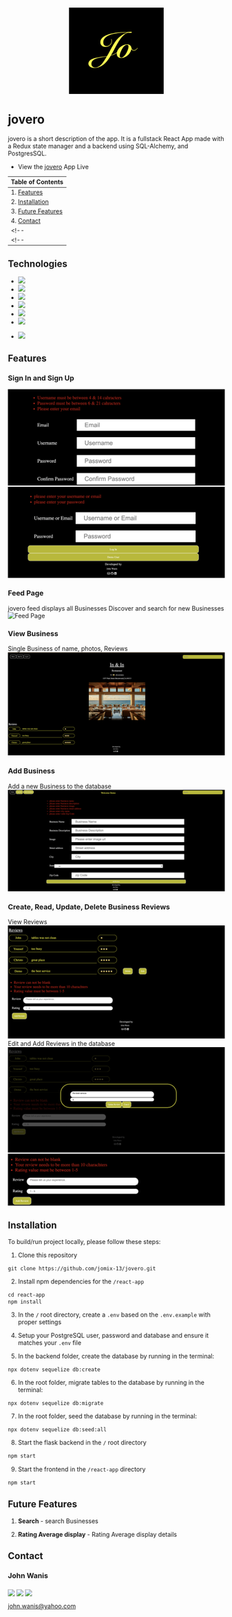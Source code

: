 <p align='center'>
  <img src='./readme-assets/images/logo.jpg' height='200px'>
</p>

# jovero
jovero is a short description of the app. It is a fullstack React App made with a Redux state manager and a backend using SQL-Alchemy, and PostgresSQL.

* View the <a href='https://jovero-app.herokuapp.com/'>jovero</a> App Live

<!-- * Reference to the jovero <a href='https://www.github.com/jomix-13/jovero/wiki'>Wiki Docs</a> -->

| Table of Contents |
| ----------------- |
| 1. [Features](#features) |
| 2. [Installation](#installation) |
| 3. [Future Features](#future-features) |
| 4. [Contact](#contact) |
<!-- | 3. [Technical Implementation Details](#technical-implementation-details) | -->
<!-- | 6. [Special Thanks](#special-thanks) | -->


## Technologies
* <a href="https://developer.mozilla.org/en-US/docs/Web/JavaScript"><img src="https://img.shields.io/badge/-JavaScript-F7DF1E?logo=JavaScript&logoColor=333333" /></a>
* <a href="https://www.postgresql.org/"><img src="https://img.shields.io/badge/-PostgreSQL-336791?logo=PostgreSQL&logoColor=white" /></a>
* <a href="https://nodejs.org/"><img src="https://img.shields.io/badge/Node.js-43853D?style=flat&logo=node.js&logoColor=white"></a>
* <a href="https://reactjs.org/"><img src="https://img.shields.io/badge/react-%2320232a.svg?style=flat&logo=react&logoColor=%2361DAFB"></a>
* <a href="https://redux.js.org/"><img src="https://img.shields.io/badge/redux-%23593d88.svg?style=flat&logo=redux&logoColor=white"></a>
* <a href="https://developer.mozilla.org/en-US/docs/Web/CSS"><img src="https://img.shields.io/badge/-CSS3-1572B6?logo=CSS3" /></a>
<!-- * <a href="https://www.python.org/"><img src="https://img.shields.io/badge/Python-3776AB?style=flat&logo=python&logoColor=white" /></a> -->
<!-- * <a href="https://flask.palletsprojects.com/"><img src="https://img.shields.io/badge/Flask-000000?style=flat&logo=flask&logoColor=white" /></a> -->
* <a href="https://www.heroku.com/home"><img src="https://img.shields.io/badge/Heroku-430098?style=flat&logo=heroku&logoColor=white" /></a>


## Features

### Sign In and Sign Up
![Sign Up](./readme-assets/images/signup.jpg)
![Login](./readme-assets/images/login.jpg)

### Feed Page
jovero feed displays all Businesses
Discover and search for new Businesses
![Feed Page](./readme-assets/images/feed.jpg)

### View Business
Single Business of name, photos, Reviews
![Business Page](./readme-assets/images/Business-page.jpg)

### Add Business
Add a new Business to the database
![Add Business](./readme-assets/images/Business-add.jpg)
<!-- Cancel adding Business -->
<!-- ![Cancel Add Business](./readme-assets/images/Business-add-cancel.jpg) -->

### Create, Read, Update, Delete Business Reviews
View Reviews
![Reviews](./readme-assets/images/Reviews.png)
Edit and Add Reviews in the database
![Edit Reviews](./readme-assets/images/Reviews-edit.png)
![Add Reviews](./readme-assets/images/Reviews-add.png)

<!-- * Add any more features here -->

## Installation
To build/run project locally, please follow these steps:

1. Clone this repository

```shell
git clone https://github.com/jomix-13/jovero.git
```
<!-- 
2. Install Pipfile dependencies and create the virtual environment
```shell
pipenv install
``` -->

2. Install npm dependencies for the `/react-app`

```shell
cd react-app
npm install
```

3. In the `/` root directory, create a `.env` based on the `.env.example` with proper settings

4. Setup your PostgreSQL user, password and database and ensure it matches your `.env` file

<!-- 5. Before running any flask commands, confirm you are in the pipenv virtual env. If not, run the command:
```shell
pipenv shell
``` -->

5. In the backend folder, create the database by running in the terminal:
```
npx dotenv sequelize db:create
```

6. In the root folder, migrate tables to the database by running in the terminal:
```
npx dotenv sequelize db:migrate
```

7. In the root folder, seed the database by running in the terminal:
```shell
npx dotenv sequelize db:seed:all
```

8. Start the flask backend in the `/` root directory
```javascript
npm start
```

9. Start the frontend in the `/react-app` directory

```javascript
npm start
```


<!-- ## Technical Implementation Details

### {Detail 1}
Description 1

Part of code is shown below:

```python
print('add code snippet 1 here')
```

Description 2

```javascript
print('add code snippet 2 here')
```

### {Detail 2}
Description 1

Code snippet is shown here:

```javascript
print('add code snippet 1 here')
``` -->


## Future Features

1. __Search__ - search Businesses

2. __Rating Average display__ - Rating Average display details


## Contact

### John Wanis
<a href="https://www.linkedin.com/in/john-wanis-764957138/"><img src="./readme-assets/logos/linkedin-logo.png" height="28" align="middle" /></a>
<a href="https://angel.co/u/john-wanis-1"><img src="./readme-assets/logos/angellist-logo.png" height="28" align="middle" /></a>
<a href="https://github.com/jomix-13"><img src="./readme-assets/logos/github-logo.png" height="38" align="middle" /></a>

john.wanis@yahoo.com


<!-- ## Special Thanks
* Fellow peers who have given me support and community: [Andrew](https://github.com/andru17urdna), [Henry](https://github.com/hnrywltn), [Pierre](https://github.com/TheGuilbotine), [Lema](https://github.com/lemlooma), [Meagan](https://github.com/meagan13), [Simon](https://github.com/Simonvargas), [Michelle](https://github.com/michellekontoff), [Nico](https://github.com/nicopierson), [John](https://github.com/Jomix-13), [Manna](https://github.com/makon57), and [Monte](https://github.com/theflaggship)
* Mentors who have given me their time and effort: [Zach](https://github.com/zdwatts), [Olivia](https://github.com/OByrnes), [Ed](https://github.com/edherm), and [Javier](https://github.com/javiermortiz)  -->
